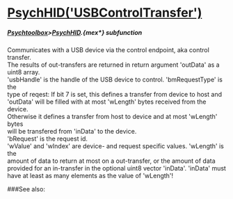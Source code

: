 # [PsychHID('USBControlTransfer')](PsychHID-USBControlTransfer) 
##### [Psychtoolbox](Psychtoolbox)>[PsychHID](PsychHID).{mex*} subfunction


Communicates with a USB device via the control endpoint, aka control transfer.  
The results of out-transfers are returned in return argument 'outData' as a  
uint8 array.  
'usbHandle' is the handle of the USB device to control. 'bmRequestType' is the  
type of reqest: If bit 7 is set, this defines a transfer from device to host and  
'outData' will be filled with at most 'wLength' bytes received from the device.  
Otherwise it defines a transfer from host to device and at most 'wLength' bytes  
will be transfered from 'inData' to the device.  
'bRequest' is the request id.  
'wValue' and 'wIndex' are device- and request specific values. 'wLength' is the  
amount of data to return at most on a out-transfer, or the amount of data  
provided for an in-transfer in the optional uint8 vector 'inData'. 'inData' must  
have at least as many elements as the value of 'wLength'!   


###See also:

